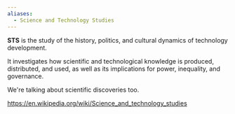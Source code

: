 ```yaml
---
aliases:
  - Science and Technology Studies
---
```

**STS** is the study of the history, politics, and cultural dynamics of technology development.

It investigates how scientific and technological knowledge is produced, distributed, and used, as well as its implications for power, inequality, and governance.

We're talking about scientific discoveries too.

https://en.wikipedia.org/wiki/Science_and_technology_studies